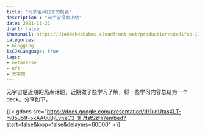 ```yaml
---
title: "元宇宙风口下的机会"
description : "元宇宙探索小结"
date: 2021-11-22
draft: false
thumbnail: https://d1e00ek4ebabms.cloudfront.net/production/c8e41feb-1135-4819-82ef-c265fa4a32ea.jpg?source=next&fit=scale-down&quality=highest&width=1067
categories:
- blogging
isCJKLanguage: true
tags:
- metaverse
- nft
- 元宇宙
---
```

元宇宙是近期的热点话题，近期做了些学习了解，将一些学习内容总结为一个deck。分享如下，

<!--more-->

{{< gdocs src="https://docs.google.com/presentation/d/1unUtasXLT-m05Jo1t-5kAA0uBjEvneC3-1F7fstSzfY/embed?start=false&loop=false&delayms=60000" >}}